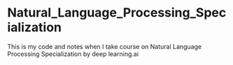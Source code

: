 # Natural_Language_Processing_Specialization
This is my code and notes when I take course on Natural Language Processing Specialization by deep learning.ai
